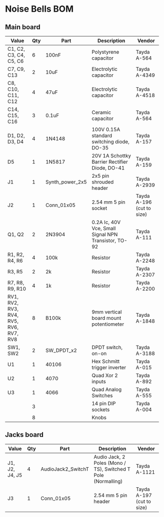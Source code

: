 # Noise Bells BOM

## Main board

| Value | Qty | Part | Description | Vendor |
| ----- | --- | ---- | ----------- | ------ |
| C1, C2, C3, C4, C5, C6 | 6 | 100nF | Polystyrene capacitor | Tayda A-564 |
| C7, C9, C13 | 2 | 10uF | Electrolytic capacitor | Tayda A-4349 |
| C8, C10, C11, C12 | 4 | 47uF | Electrolytic capacitor | Tayda A-4518 |
| C14, C15, C16 | 3 | 0.1uF | Ceramic capacitor | Tayda A-564 |
| D1, D2, D3, D4 | 4 | 1N4148 | 100V 0.15A standard switching diode, DO-35 | Tayda A-157 |
| D5 | 1 | 1N5817 | 20V 1A Schottky Barrier Rectifier Diode, DO-41 | Tayda A-159 |
| J1 | 1 | Synth_power_2x5 | 2x5 pin shrouded header | Tayda A-2939 |
| J2 | 1 | Conn_01x05 | 2.54 mm 5 pin socket | Tayda A-196 (cut to size) |
| Q1, Q2 | 2 | 2N3904 | 0.2A Ic, 40V Vce, Small Signal NPN Transistor, TO-92 | Tayda A-111 |
| R1, R2, R4, R6 | 4 | 100k | Resistor | Tayda A-2248 |
| R3, R5 | 2 | 2k | Resistor | Tayda A-2307 |
| R7, R8, R9, R10 | 4 | 1k | Resistor | Tayda A-2200 |
| RV1, RV2, RV3, RV4, RV5, RV6, RV7, RV8 | 8 | B100k | 9mm vertical board mount potentiometer | Tayda A-1848 |
| SW1, SW2 | 2 | SW_DPDT_x2 | DPDT switch, on-on | Tayda A-3188 |
| U1 | 1 | 40106 | Hex Schmitt trigger inverter | Tayda A-015 |
| U2 | 1 | 4070 | Quad Xor 2 inputs | Tayda A-892 |
| U3 | 1 | 4066 | Quad Analog Switches | Tayda A-555 |
| | 3 | | 14 pin DIP sockets | Tayda A-004 |
| | 8 | | Knobs | |
    
## Jacks board

| Value | Qty | Part | Description | Vendor |
| ----- | --- | ---- | ----------- | ------ |
| J1, J2, J4, J5 | 4 | AudioJack2_SwitchT | Audio Jack, 2 Poles (Mono / TS), Switched T Pole (Normalling) | Tayda A-1121 |
| J3 | 1 | Conn_01x05 | 2.54 mm 5 pin header | Tayda A-197 (cut to size) |
    
